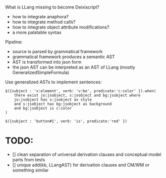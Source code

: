 What is LLang missing to become Deixiscript?

- how to integrate anaphora?
- how to integrate method calls?
- how to integrate object attribute modifications?
- a more palatable syntax

Pipeline:

- source is parsed by grammatical framework
- grammatical framework produces a semantic AST
- AST is transformed into json form
- the json AST can be interpreted as an AST of LLang (mostly
  GeneralizedSimpleFormula)

Use generalized ASTs to implement sentences:

```
$({subject : 'x:element', verb: 'v:be', predicate:'c:color' }).when(
	there exist jo:jsobject, s:jsobject and bg:jsobject where
	jo:jsobject has s:jsobject as style 
	and s:jsobject has bg:jsobject as background
	and bg:jsobject is c:color
)

$({subject : 'button#1', verb: 'is', predicate:'red' })
```

# TODO:

- [] clean separation of universal derivation clauses and conceptual model parts
  from tests
- [] unique add(kb, LLangAST) for derivation clauses and CM/WM or something
  similar
